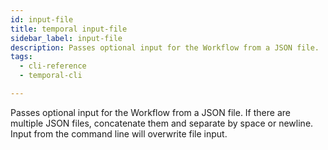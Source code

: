 ```yaml
---
id: input-file
title: temporal input-file
sidebar_label: input-file
description: Passes optional input for the Workflow from a JSON file.
tags:
  - cli-reference
  - temporal-cli

---
```


Passes optional input for the Workflow from a JSON file.
If there are multiple JSON files, concatenate them and separate by space or newline.
Input from the command line will overwrite file input.
